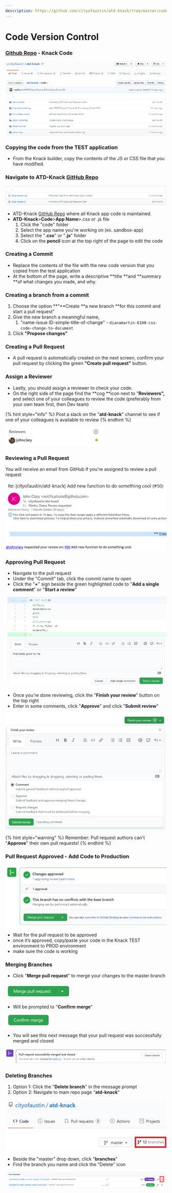 ```yaml
---
description: https://github.com/cityofaustin/atd-knack/tree/master/code
---
```


# Code Version Control

### [Github Repo](https://github.com/cityofaustin/atd-knack/tree/master/code) - Knack Code

![Main code folder of the app code](<../../.gitbook/assets/image (4).png>)

### Copying the code from the TEST application

* From the Knack builder, copy the contents of the JS or CSS file that you have modified.

### Navigate to ATD-Knack [GitHub Repo](https://github.com/cityofaustin/atd-knack/tree/master/code)&#x20;

![Sub folder of data-tracker](<../../.gitbook/assets/image (3).png>)

* ATD-Knack [GitHub Repo](https://github.com/cityofaustin/atd-knack/tree/master/code) where all Knack app code is maintained.&#x20;
* **ATD-Knack**>**Code**>**App Name**>.css or .js file
  1. Click the "code" folder
  2. Select the app name you're working on (ex. sandbox-app)
  3. Select the "**.css**" or "**.js**" folder
  4. Click on the **pencil** icon at the top right of the page to edit the code

### Creating a Commit

* Replace the contents of the file with the new code version that you copied from the test application
* At the bottom of the page, write a descriptive **title **and **summary **of what changes you made, and why.

### Creating a branch from a commit

1. Choose the option **"**Create **a new branch **for this commit and start a pull request"
2. Give the new branch a meaningful name,&#x20;
   1. "name-issue ID-simple-title-of-change" - `dianamartin-6100-css-code-change-to-document`
3. Click **"Propose changes"**

### Creating a Pull Request

* A pull request is automatically created on the next screen, confirm your pull request by clicking the green **"Create pull request"** button.

### Assign a Reviewer

* Lastly, you should assign a reviewer to check your code.&#x20;
* On the right side of the page find the **cog **icon next to "**Reviewers",** and select one of your colleagues to review the code (preferably from your own team first, then Dev team)

{% hint style="info" %}
Post a slack on the "**atd-knack**" channel to see if one of your colleagues is available to review
{% endhint %}

![Example of a pull request with an assigned Reviewer](<../../.gitbook/assets/image (160).png>)

### Reviewing a Pull Request

You will receive an email from GitHub if you're assigned to review a pull request

![Example of email received when you've been assigned](<../../.gitbook/assets/image (157).png>)

### Approving Pull Request

* Navigate to the pull request
* Under the "Commit" tab, click the commit name to open
* Click the "**+**" sign beside the green highlighted code to "**Add a single comment**" or "**Start a review**"

![](<../../.gitbook/assets/image (159).png>)

* Once you're done reviewing, click the "**Finish your review**" button on the top right
* Enter in some comments, click "**Approve**" and click "**Submit review**"

![](<../../.gitbook/assets/image (161).png>)

{% hint style="warning" %}
Remember: Pull request authors can't "**Approve**" their own pull requests!
{% endhint %}

### Pull Request Approved - Add Code to Production

![Example of "Approved" pull request](<../../.gitbook/assets/image (175).png>)

* Wait for the pull request to be approved
* once it’s approved, copy/paste your code in the Knack TEST environment to PROD environment
* make sure the code is working

### Merging Branches

* Click "**Merge pull request**" to merge your changes to the master branch

![](<../../.gitbook/assets/image (166).png>)

* Will be prompted to "**Confirm merge**"



![](<../../.gitbook/assets/image (168).png>)

* You will see this next message that your pull request was successfully merged and closed

![](<../../.gitbook/assets/image (163).png>)

### Deleting Branches

1. Option 1: Click the "**Delete branch**" in the message prompt
2. Option 2: Navigate to main repo page "**atd-knack**"

![](<../../.gitbook/assets/image (172).png>)

* Beside the "master" drop down, click "**branches**"
* Find the branch you name and click the "Delete" icon

![](<../../.gitbook/assets/image (164).png>)



